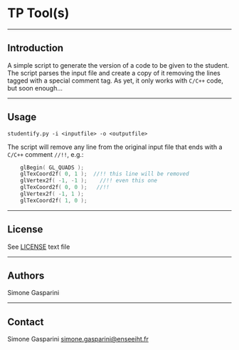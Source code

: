 TP Tool(s)
===========================================

------------
Introduction
------------

A simple script to generate the version of a code to be given to the student. The script parses the input file and create a copy of it removing the lines tagged with a special comment tag. As yet, it only works with `C/C++` code, but soon enough...

--------
Usage
--------

```shell
studentify.py -i <inputfile> -o <outputfile>
```
The script will remove any line from the original input file that ends with a `C/C++` comment `//!!`, e.g.:

```c
    glBegin( GL_QUADS );
    glTexCoord2f( 0, 1 );  //!! this line will be removed
    glVertex2f( -1, -1 );    //!! even this one    
    glTexCoord2f( 0, 0 );   //!!   
    glVertex2f( -1, 1 );
    glTexCoord2f( 1, 0 );
```

-------
License
-------

See [LICENSE](LICENSE) text file

-------
Authors
-------

Simone Gasparini


---------
Contact
---------

Simone Gasparini simone.gasparini@enseeiht.fr